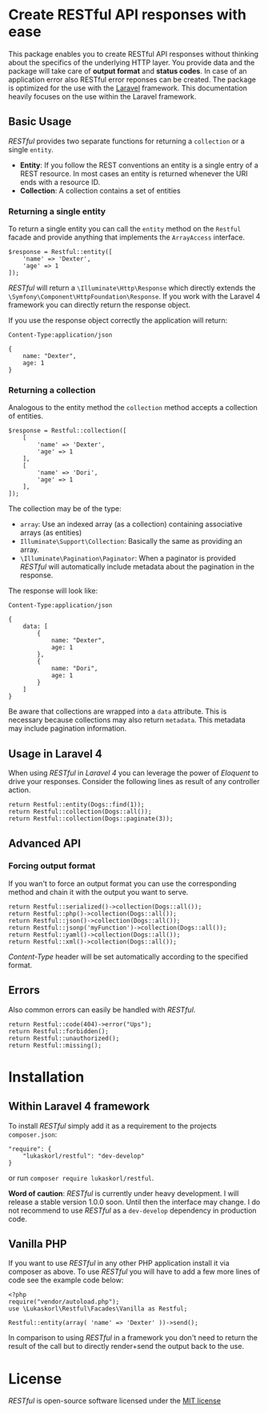 # Create RESTful API responses with ease

This package enables you to create RESTful API responses without thinking about the specifics of the underlying HTTP layer. You provide data and the package will take care of **output format** and **status codes**. In case of an application error also RESTful error reponses can be created. The package is optimized for the use with the [Laravel](http://laravel.com/) framework. This documentation heavily focuses on the use within the Laravel framework.

## Basic Usage

*RESTful* provides two separate functions for returning a `collection` or a single `entity`.

 * **Entity**: If you follow the REST conventions an entity is a single entry of a REST resource. In most cases an entity is returned whenever the URI ends with a resource ID.
 * **Collection**: A collection contains a set of entities

### Returning a single entity

To return a single entity you can call the `entity` method on the `Restful` facade and provide anything that implements the `ArrayAccess` interface.

	$response = Restful::entity([
		'name' => 'Dexter',
		'age' => 1
	]);
	
*RESTful* will return a `\Illuminate\Http\Response` which directly extends the `\Symfony\Component\HttpFoundation\Response`. If you work with the Laravel 4 framework you can directly return the response object.

If you use the response object correctly the application will return:

	Content-Type:application/json

	{
		name: "Dexter",
		age: 1
	}

### Returning a collection

Analogous to the entity method the `collection` method accepts a collection of entities.

	$response = Restful::collection([
		[
			'name' => 'Dexter',
			'age' => 1
		],	
		[
			'name' => 'Dori',
			'age' => 1
		],	
	]);
	
The collection may be of the type:

 - `array`: Use an indexed array (as a collection) containing associative arrays (as entities)
 - `Illuminate\Support\Collection`: Basically the same as providing an array.
 - `\Illuminate\Pagination\Paginator`: When a paginator is provided *RESTful* will automatically include metadata about the pagination in the response.
 
The response will look like:

	Content-Type:application/json
	
	{
		data: [
			{
				name: "Dexter",
				age: 1
			},
			{
				name: "Dori",
				age: 1
			}
		]
	}
	
Be aware that collections are wrapped into a `data` attribute. This is necessary because collections may also return `metadata`. This metadata may include pagination information.
 
## Usage in Laravel 4

When using *RESTful* in *Laravel 4* you can leverage the power of *Eloquent* to drive your responses. Consider the following lines as result of any controller action.

	return Restful::entity(Dogs::find(1));
    return Restful::collection(Dogs::all());
    return Restful::collection(Dogs::paginate(3));

## Advanced API

### Forcing output format

If you wan't to force an output format you can use the corresponding method and chain it with the output you want to serve.

    return Restful::serialized()->collection(Dogs::all());
    return Restful::php()->collection(Dogs::all());
    return Restful::json()->collection(Dogs::all());
    return Restful::jsonp('myFunction')->collection(Dogs::all());
    return Restful::yaml()->collection(Dogs::all());
    return Restful::xml()->collection(Dogs::all());
    
*Content-Type* header will be set automatically according to the specified format.

## Errors

Also common errors can easily be handled with *RESTful*.

    return Restful::code(404)->error("Ups");
    return Restful::forbidden();
    return Restful::unauthorized();
    return Restful::missing();
    
# Installation

## Within Laravel 4 framework

To install *RESTful* simply add it as a requirement to the projects `composer.json`:

	"require": {
		"lukaskorl/restful": "dev-develop"
	}
	
or run `composer require lukaskorl/restful`.
	
**Word of caution**: *RESTful* is currently under heavy development. I will release a stable version 1.0.0 soon. Until then the interface may change. I do not recommend to use *RESTful* as a `dev-develop` dependency in production code.

## Vanilla PHP

If you want to use *RESTful* in any other PHP application install it via composer as above. To use *RESTful* you will have to add a few more lines of code see the example code below:

    <?php
    require("vendor/autoload.php");
    use \Lukaskorl\Restful\Facades\Vanilla as Restful;
    
    Restful::entity(array( 'name' => 'Dexter' ))->send();
    
In comparison to using *RESTful* in a framework you don't need to return the result of the call but to directly render+send the output back to the use.

# License

*RESTful* is open-source software licensed under the [MIT license](http://opensource.org/licenses/MIT)
